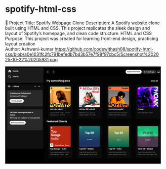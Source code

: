 # spotify-html-css
🎵 Project Title: Spotify Webpage Clone  Description: A Spotify website clone built using HTML and CSS. This project replicates the sleek design and layout of Spotify’s homepage, and clean code structure. HTML and CSS Purpose: This project was created for learning front-end design, practicing layout creation
<br>
Author: Ashwani-kumar
https://github.com/codewithash08/spotify-html-css/blob/a0e1031fc2fc791befedb7bd3b57e7f98f97cbc5/Screenshot%202025-10-22%20205931.png

![image](https://github.com/codewithash08/spotify-html-css/blob/a0e1031fc2fc791befedb7bd3b57e7f98f97cbc5/Screenshot%202025-10-22%20205931.png)
